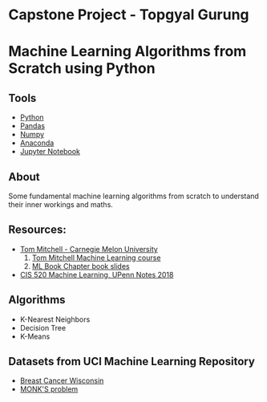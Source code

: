# Capstone Project - Topgyal Gurung

# Machine Learning Algorithms from Scratch using Python

## Tools

* [Python](https://www.python.org/)
* [Pandas](https://pandas.pydata.org/)
* [Numpy](https://numpy.org/)
* [Anaconda](https://www.anaconda.com/)
* [Jupyter Notebook](https://jupyter.org/)

## About

Some fundamental machine learning algorithms from scratch to understand their inner workings and maths.

## Resources:
* [Tom Mitchell - Carnegie Melon University](http://www.cs.cmu.edu/~tom/)
  1. [Tom Mitchell Machine Learning course](http://www.cs.cmu.edu/~tom/10701_sp11/)
  2. [ML Book Chapter book slides](http://www.cs.cmu.edu/~tom/mlbook-chapter-slides.html)
* [CIS 520 Machine Learning, UPenn Notes 2018](https://alliance.seas.upenn.edu/~cis520/dynamic/2018/wiki/index.php?n=Lectures.Lectures)


## Algorithms
- K-Nearest Neighbors
- Decision Tree
- K-Means

## Datasets from UCI Machine Learning Repository
- [Breast Cancer Wisconsin](https://archive.ics.uci.edu/ml/datasets/breast+cancer+wisconsin+(original))
- [MONK'S problem](https://archive.ics.uci.edu/ml/datasets/MONK's+Problems)



